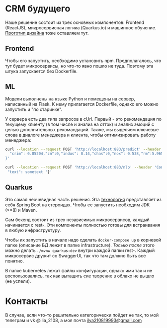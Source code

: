 # CRM будущего

Наше решение состоит из трех основных компонентов: Frontend (ReactJS), микросервисная логика (Quarkus.io) и машинное обучение. [Прототип дизайна](https://projects.invisionapp.com/prototype/gb-ckgcojmpf00389401fhkn0un1/play/80fcfabd) тоже оставляем тут. 

## Frontend

Чтобы его запустить, необходимо установить npm. Предполагалось, что тут будет микросервисы, но что-то явно пошло не туда. Поэтому эта штука запускается без Dockerfile.

## ML

Модели выполнены на языке Python и помещены на сервер, написанный на Flask. К нему прилагается Dockerfile, однако его можно запустить и "по старинке". 

У сервера есть два типа запросов в cUrl. Первый - это рекомендация по текущему клиенту (в том числе и анализ на отток) и анализ эмоций с целью дополнительных рекомандаций. Также, мы выделяем ключевые слова в диалоге менеджера и клиента, чтобы оптимизировать работу менеджера:
``` bash
curl --location --request POST 'http://localhost:883/predict' --header 'Content-Type: application/json' --data-raw '{
  "crim": 0.85204,"zn":0,"indus": 8.14,"chas":0,"nox": 0.538,"rm":5.965,"age": 89.2,"dis":4.0123,"rad": 4,"tax":307,"ptratio": 21,"lstat":13.83
}'
```

``` bash
curl --location --request POST 'http://localhost:883/nlp' --header 'Content-Type: application/json' --data-raw '{
 "text": sometext '}'
```

## Quarkus

Это самая неочевидная часть решения. Эта [технология](https://quarkus.io/) представляет из себя Spring Boot на стероидах. Чтобы ее запустить необходим JDK (>=8) и Maven.

Сам бекенд состоит из трех независимых микросервисов, каждый начинается с rest-. Эти компоненты полностью готовы для встраивания в любую инфраструктуру. 

Чтобы их запустить в начале надо сделать ```docker-compose up``` в корневой папке (описание БД лежит в папке infrastructure). *Только после* этого можно делать ```./mvnw quarkus:dev``` внутри каждой папки rest-. Каждый микросервис дружит со SwaggerUI, так что там должно быть все понятно. 

В папке kubernetes лежат файлы конфигурации, однако ими так и не воспользовались, так как вытащить сие творение в облако не вышло (не успели). 

# Контакты

В случае, если что-то решительно категорически пойдет не так, то мой телеграм и vk @ilia_2108, а моя почта ilya210819993@gmail.com



